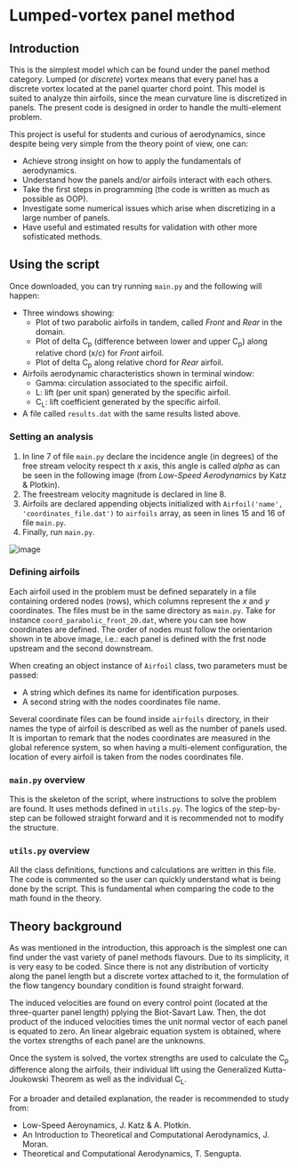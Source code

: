 # Lumped-vortex panel method

## Introduction
This is the simplest model which can be found under the panel method category. Lumped (or _discrete_) vortex means that every panel has a discrete vortex located at the panel quarter chord point. This model is suited to analyze thin airfoils, since the mean curvature line is discretized in panels. The present code is designed in order to handle the multi-element problem.

This project is useful for students and curious of aerodynamics, since despite being very simple from the theory point of view, one can:
- Achieve strong insight on how to apply the fundamentals of aerodynamics.
- Understand how the panels and/or airfoils interact with each others.
- Take the first steps in programming (the code is written as much as possible as OOP).
- Investigate some numerical issues which arise when discretizing in a large number of panels.
- Have useful and estimated results for validation with other more sofisticated methods.

## Using the script
Once downloaded, you can try running `main.py` and the following will happen:
- Three windows showing:
  - Plot of two parabolic airfoils in tandem, called _Front_ and _Rear_ in the domain.
  - Plot of delta C<sub>p</sub> (difference between lower and upper C<sub>p</sub>) along relative chord (x/c) for _Front_ airfoil.
  - Plot of delta C<sub>p</sub> along relative chord for _Rear_ airfoil.
- Airfoils aerodynamic characteristics shown in terminal window:
  - Gamma: circulation associated to the specific airfoil.
  - L: lift (per unit span) generated by the specific airfoil.
  - C<sub>L</sub>: lift coefficient generated by the specific airfoil.
- A file called `results.dat` with the same results listed above.

### Setting an analysis
1. In line 7 of file `main.py` declare the incidence angle (in degrees) of the free stream velocity respect th _x_ axis, this angle is called _alpha_ as can be seen in the following image (from _Low-Speed Aerodynamics_ by Katz & Plotkin).
2. The freestream velocity magnitude is declared in line 8.
3. Airfoils are declared appending objects initialized with `Airfoil('name', 'coordinates_file.dat')` to `airfoils` array, as seen in lines 15 and 16 of file `main.py`.
4. Finally, run `main.py`.

![image](https://github.com/pzitelli84/discrete-vortex-panel-method/assets/8440605/74f7adc4-d11f-47ed-9bd6-cb4acae9e762)

### Defining airfoils
Each airfoil used in the problem must be defined separately in a file containing ordered nodes (rows), which columns represent the _x_ and _y_ coordinates. The files must be in the same directory as `main.py`. Take for instance `coord_parabolic_front_20.dat`, where you can see how coordinates are defined. The order of nodes must follow the orientarion shown in te above image, i.e.: each panel is defined with the frst node upstream and the second downstream.

When creating an object instance of `Airfoil` class, two parameters must be passed:
- A string which defines its name for identification purposes.
- A second string with the nodes coordinates file name.

Several coordinate files can be found inside `airfoils` directory, in their names the type of airfoil is described as well as the number of panels used. It is importan to remark that the nodes coordinates are measured in the global reference system, so when having a multi-element configuration, the location of every airfoil is taken from the nodes coordinates file.

### `main.py` overview
This is the skeleton of the script, where instructions to solve the problem are found. It uses methods defined in `utils.py`. The logics of the step-by-step can be followed straight forward and it is recommended not to modify the structure.

### `utils.py` overview
All the class definitions, functions and calculations are written in this file. The code is commented so the user can quickly understand what is being done by the script. This is fundamental when comparing the code to the math found in the theory.

## Theory background
As was mentioned in the introduction, this approach is the simplest one can find under the vast variety of panel methods flavours. Due to its simplicity, it is very easy to be coded. Since there is not any distribution of vorticity along the panel length but a discrete vortex attached to it, the formulation of the flow tangency boundary condition is found straight forward.

The induced velocities are found on every control point (located at the three-quarter panel length) pplying the Biot-Savart Law. Then, the dot product of the induced velocities times the unit normal vector of each panel is equated to zero. An linear algebraic equation system is obtained, where the vortex strengths of each panel are the unknowns.

Once the system is solved, the vortex strengths are used to calculate the C<sub>p</sub> difference along the airfoils, their individual lift using the Generalized Kutta-Joukowski Theorem as well as the individual C<sub>L</sub>.

For a broader and detailed explanation, the reader is recommended to study from:
- Low-Speed Aeroynamics, J. Katz & A. Plotkin.
- An Introduction to Theoretical and Computational Aerodynamics, J. Moran.
- Theoretical and Computational Aerodynamics, T. Sengupta.
